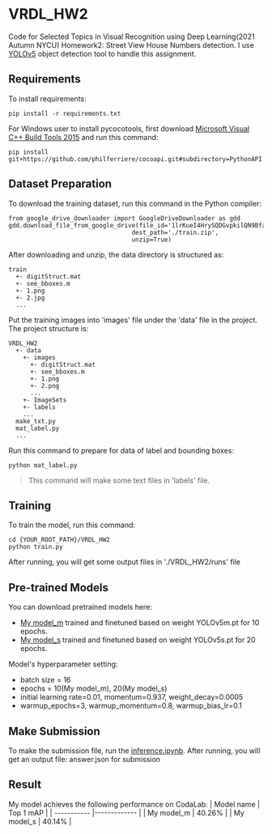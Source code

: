 # VRDL_HW2

Code for Selected Topics in Visual Recognition using Deep Learning(2021 Autumn NYCU) Homework2: Street View House Numbers detection. 
I use [YOLOv5](https://github.com/ultralytics/yolov5) object detection tool to handle this assignment.


## Requirements

To install requirements:

```setup
pip install -r requirements.txt
```
For Windows user to install pycocotools, first download [Microsoft Visual C++ Build Tools 2015](https://go.microsoft.com/fwlink/?LinkId=691126) and run this command:
```
pip install git+https://github.com/philferriere/cocoapi.git#subdirectory=PythonAPI
```


## Dataset Preparation

To download the training dataset, run this command in the Python compiler:
```
from google_drive_downloader import GoogleDriveDownloader as gdd
gdd.download_file_from_google_drive(file_id='1lrKueI4HrySQDGvpkilQN9BfaMUN7hZi',
                                  dest_path='./train.zip',
                                  unzip=True)
```
After downloading and unzip, the data directory is structured as:
```
train
  +- digitStruct.mat
  +- see_bboxes.m
  +- 1.png
  +- 2.jpg
  ...  
```

Put the training images into 'images' file under the 'data' file in the project. The project structure is:
```
VRDL_HW2
  +- data
    +- images
      +- digitStruct.mat
      +- see_bboxes.m
      +- 1.png
      +- 2.png
      ...
    +- ImageSets
    +- labels
    ...
  make_txt.py
  mat_label.py
  ...
```
Run this command to prepare for data of label and bounding boxes:
```
python mat_label.py
```
> This command will make some text files in 'labels' file.



## Training 

To train the model, run this command:

```train
cd {YOUR_ROOT_PATH}/VRDL_HW2
python train.py
```

After running, you will get some output files in './VRDL_HW2/runs' file

## Pre-trained Models

You can download pretrained models here:

- [My model_m](https://drive.google.com/file/d/1rSobTs4LKR3nlNpgxU2ddupZPxLRTm0G/view?usp=sharing) trained and finetuned based on weight YOLOv5m.pt for 10 epochs.
- [My model_s](https://drive.google.com/file/d/1EMrVMWGIDxIle9gH7jDbufuNvp-f5_iu/view?usp=sharing) trained and finetuned based on weight YOLOv5s.pt for 20 epochs.
  

Model's hyperparameter setting:

-  batch size = 16
-  epochs = 10(My model_m), 20(My model_s)
-  initial learning rate=0.01, momentum=0.937, weight_decay=0.0005
-  warmup_epochs=3, warmup_momentum=0.8, warmup_bias_lr=0.1



## Make Submission

To make the submission file, run the [inference.ipynb](https://colab.research.google.com/drive/1FK2XSomj95RBmlysPKwET1IwkDAvdzpA?usp=sharing).
After running, you will get an output file: answer.json for submission


## Result

My model achieves the following performance on CodaLab:
| Model name  | Top 1 mAP    |
| ----------- |------------- |
| My model_m  |     40.26%   |
| My model_s  |     40.14%   |
